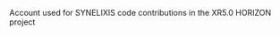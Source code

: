 Account used for SYNELIXIS code contributions in the XR5.0 HORIZON project

<!---
xr50-syn/xr50-syn is a ✨ special ✨ repository because its `README.md` (this file) appears on your GitHub profile.
You can click the Preview link to take a look at your changes.
--->
